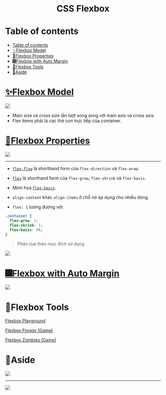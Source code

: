 <link rel='stylesheet' href='../main.css'>

<div class="title"> 
    <center><h1 class="bigtitle">CSS Flexbox</h1></center>
</div>

# Table of contents

- [Table of contents](#table-of-contents)
- [✨Flexbox Model](#flexbox-model)
- [🎇Flexbox Properties](#flexbox-properties)
- [🎆Flexbox with Auto Margin](#flexbox-with-auto-margin)
- [🎉Flexbox Tools](#flexbox-tools)
- [🎊Aside](#aside)

# [✨Flexbox Model](https://css-tricks.com/snippets/css/a-guide-to-flexbox/)

<img style="background-color: #fff;" src="https://css-tricks.com/wp-content/uploads/2018/11/00-basic-terminology.svg">

- Main size và cross size lần lượt song song với main axis và cross axis.
- Flex items phải là các thẻ con trực tiếp của container.

# [🎇Flexbox Properties](https://www.samanthaming.com/flexbox30/)

<img src="./img/flex2.png">
<hr>

- [`flex-flow`](https://developer.mozilla.org/en-US/docs/Web/CSS/flex-flow) là shorthand form của `flex-direction` và `flex-wrap`.

- [`flex`](https://developer.mozilla.org/en-US/docs/Web/CSS/flex) là shorthand form của `flex-grow`, `flex-shrink` và `flex-basis`.

- Minh họa [`flex-basis`](https://www.w3.org/TR/css-flexbox-1/images/rel-vs-abs-flex.svg).

- `align-content` khác `align-items` ở chỗ nó áp dụng cho nhiều dòng.

- `flex: 1` tương đương với:

```css
.container {
  flex-grow: 1;
  flex-shrink: 1;
  flex-basis: 0%;
}
```

> Phân loại theo mục đích sử dụng

<img src="./img/flex2b.png">

# [🎆Flexbox with Auto Margin](https://www.samanthaming.com/flexbox30/31-flexbox-with-auto-margins/)

<img src="./img/flex2c.png">

# 🎉Flexbox Tools

[Flexbox Playground](https://codepen.io/enxaneta/full/adLPwv)

[Flexbox Froggy (Game)](https://flexboxfroggy.com/#vi)

[Flexbox Zombies (Game)](https://mastery.games/flexboxzombies/)

# 🎊Aside

<img src="./img/flex3.png">

<hr>

<img src="./img/flex4.png">
